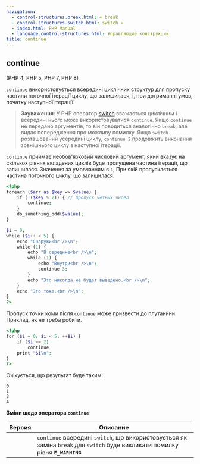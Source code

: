 ```yaml
---
navigation:
  - control-structures.break.html: « break
  - control-structures.switch.html: switch »
  - index.html: PHP Manual
  - language.control-structures.html: Управляющие конструкции
title: continue
---
```

## continue

(PHP 4, PHP 5, PHP 7, PHP 8)

`continue` використовується всередині циклічних структур для пропуску частини поточної ітерації циклу, що залишилася, і, при дотриманні умов, початку наступної ітерації.

> **Зауваження**: У PHP оператор [switch](control-structures.switch.html) вважається циклічним і всередині нього може використовуватися `continue`. Якщо `continue` не передано аргументів, то він поводиться аналогічно `break`, але видає попередження про можливу помилку. Якщо `switch` розташований усередині циклу, `continue 2` продовжить виконання зовнішнього циклу з наступної ітерації.

`continue` приймає необов'язковий числовий аргумент, який вказує на скількох рівнях вкладених циклів буде пропущена частина ітерації, що залишилася. Значення за умовчанням є `1`, При якій пропускається частина поточного циклу, що залишилася.

```php
<?php
foreach ($arr as $key => $value) {
    if (!($key % 2)) { // пропуск чётных чисел
        continue;
    }
    do_something_odd($value);
}

$i = 0;
while ($i++ < 5) {
    echo "Снаружи<br />\n";
    while (1) {
        echo "В середине<br />\n";
        while (1) {
            echo "Внутри<br />\n";
            continue 3;
        }
        echo "Это никогда не будет выведено.<br />\n";
    }
    echo "Это тоже.<br />\n";
}
?>
```

Пропуск точки коми після `continue` може призвести до плутанини. Приклад, як не треба робити.

```php
<?php
for ($i = 0; $i < 5; ++$i) {
    if ($i == 2)
        continue
    print "$i\n";
}
?>
```

Очікується, що результат буде таким:

```
0
1
3
4
```

**Зміни щодо оператора `continue`**

| Версия | Описание |
| --- | --- |
|  | `continue` всередині `switch`, що використовується як заміна `break` для `switch` буде викликати помилку рівня **`E_WARNING`** |
